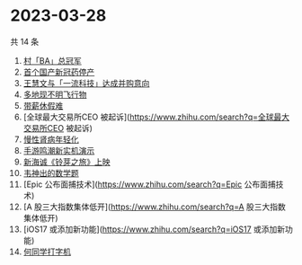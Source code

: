 # 2023-03-28

共 14 条

<!-- BEGIN ZHIHUSEARCH -->
<!-- 最后更新时间 Tue Mar 28 2023 16:13:01 GMT+0800 (China Standard Time) -->
1. [村「BA」总冠军](https://www.zhihu.com/search?q=村「BA」总冠军)
1. [首个国产新冠药停产](https://www.zhihu.com/search?q=首个国产新冠药停产)
1. [王慧文与「一流科技」达成并购意向](https://www.zhihu.com/search?q=王慧文与「一流科技」达成并购意向)
1. [多地现不明飞行物](https://www.zhihu.com/search?q=多地现不明飞行物)
1. [带薪休假难](https://www.zhihu.com/search?q=带薪休假难)
1. [全球最大交易所CEO 被起诉](https://www.zhihu.com/search?q=全球最大交易所CEO 被起诉)
1. [慢性肾病年轻化](https://www.zhihu.com/search?q=慢性肾病年轻化)
1. [手游鸣潮新实机演示](https://www.zhihu.com/search?q=手游鸣潮新实机演示)
1. [新海诚《铃芽之旅》上映](https://www.zhihu.com/search?q=新海诚《铃芽之旅》上映)
1. [韦神出的数学题](https://www.zhihu.com/search?q=韦神出的数学题)
1. [Epic 公布面捕技术](https://www.zhihu.com/search?q=Epic 公布面捕技术)
1. [A 股三大指数集体低开](https://www.zhihu.com/search?q=A 股三大指数集体低开)
1. [iOS17 或添加新功能](https://www.zhihu.com/search?q=iOS17 或添加新功能)
1. [何同学打字机](https://www.zhihu.com/search?q=何同学打字机)
<!-- END ZHIHUSEARCH -->
